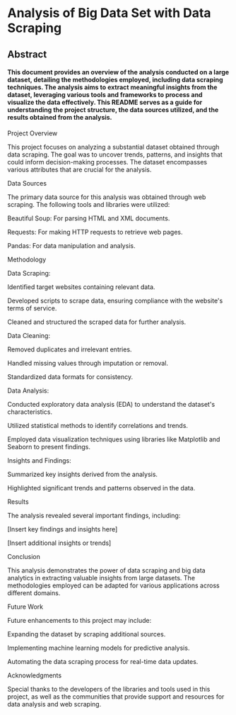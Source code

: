 # Analysis of Big Data Set with Data Scraping



## Abstract

#### This document provides an overview of the analysis conducted on a large dataset, detailing the methodologies employed, including data scraping techniques. The analysis aims to extract meaningful insights from the dataset, leveraging various tools and frameworks to process and visualize the data effectively. This README serves as a guide for understanding the project structure, the data sources utilized, and the results obtained from the analysis.



Project Overview

This project focuses on analyzing a substantial dataset obtained through data scraping. The goal was to uncover trends, patterns, and insights that could inform decision-making processes. The dataset encompasses various attributes that are crucial for the analysis.



Data Sources

The primary data source for this analysis was obtained through web scraping. The following tools and libraries were utilized:





Beautiful Soup: For parsing HTML and XML documents.



Requests: For making HTTP requests to retrieve web pages.



Pandas: For data manipulation and analysis.



Methodology





Data Scraping:






Identified target websites containing relevant data.



Developed scripts to scrape data, ensuring compliance with the website's terms of service.



Cleaned and structured the scraped data for further analysis.







Data Cleaning:






Removed duplicates and irrelevant entries.



Handled missing values through imputation or removal.



Standardized data formats for consistency.







Data Analysis:






Conducted exploratory data analysis (EDA) to understand the dataset's characteristics.



Utilized statistical methods to identify correlations and trends.



Employed data visualization techniques using libraries like Matplotlib and Seaborn to present findings.







Insights and Findings:






Summarized key insights derived from the analysis.



Highlighted significant trends and patterns observed in the data.



Results

The analysis revealed several important findings, including:





[Insert key findings and insights here]



[Insert additional insights or trends]



Conclusion

This analysis demonstrates the power of data scraping and big data analytics in extracting valuable insights from large datasets. The methodologies employed can be adapted for various applications across different domains.



Future Work

Future enhancements to this project may include:





Expanding the dataset by scraping additional sources.



Implementing machine learning models for predictive analysis.



Automating the data scraping process for real-time data updates.



Acknowledgments

Special thanks to the developers of the libraries and tools used in this project, as well as the communities that provide support and resources for data analysis and web scraping.

